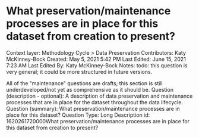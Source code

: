 # What preservation/maintenance processes are in place for this dataset from creation to present?

Context layer: Methodology Cycle > Data Preservation
Contributors: Katy McKinney-Bock
Created: May 5, 2021 5:42 PM
Last Edited: June 15, 2021 7:23 AM
Last Edited By: Katy McKinney-Bock
Notes: todo: this question is very general; it could be more structured in future versions.

All of the "maintenance" questions are drafts; this section is still underdeveloped/not yet as comprehensive as it should be.
Question (description - optional): A description of data preservation and maintenance processes that are in place for the dataset throughout the data lifecycle.
Question (summary): What preservation/maintenance processes are in place for this dataset?
Question Type: Long Description
id: 1620261720000What preservation/maintenance processes are in place for this dataset from creation to present?